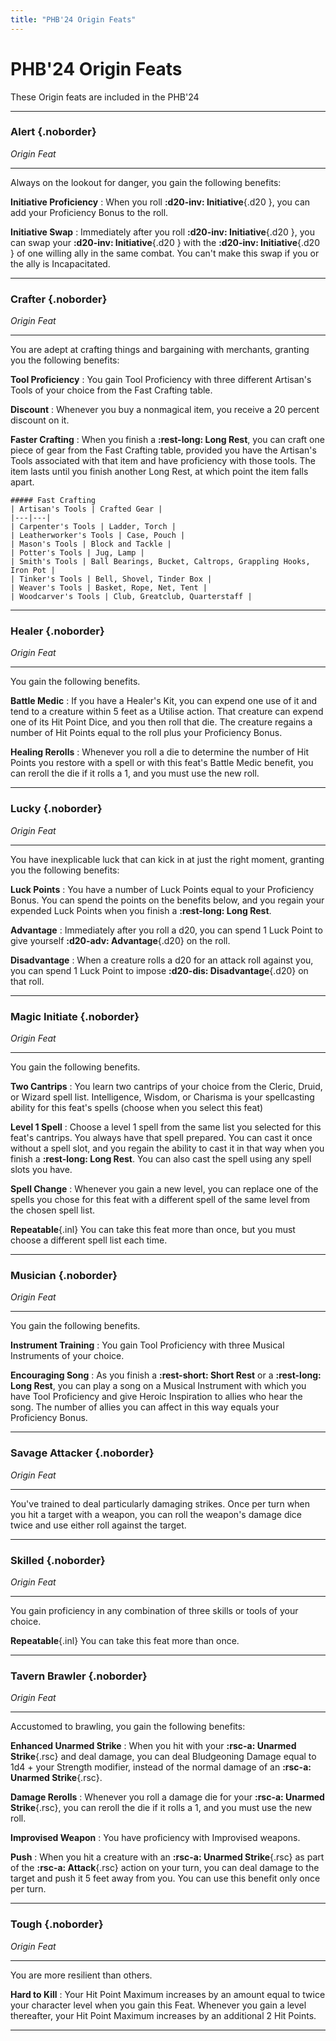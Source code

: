 ```yaml
---
title: "PHB'24 Origin Feats"
---
```


# PHB'24 Origin Feats

These Origin feats are included in the PHB'24

<div class="dl-bootstrap" markdown>

---

### Alert {.noborder}

*Origin Feat*

<hr class="hr-solid">  

Always on the lookout for danger, you gain the following benefits:

**Initiative Proficiency**
:   When you roll **:d20-inv: Initiative**{.d20 }, you can add your Proficiency Bonus to the roll.

**Initiative Swap**
:   Immediately after you roll **:d20-inv: Initiative**{.d20 }, you can swap your **:d20-inv: Initiative**{.d20 } with the **:d20-inv: Initiative**{.d20 } of one willing ally in the same combat. You can't make this swap if you or the ally is Incapacitated.

---

### Crafter {.noborder}

*Origin Feat*

<hr class="hr-solid">  

You are adept at crafting things and bargaining with merchants, granting you the following benefits:

**Tool Proficiency**
:   You gain Tool Proficiency with three different Artisan's Tools of your choice from the Fast Crafting table.
    
**Discount**
:   Whenever you buy a nonmagical item, you receive a 20 percent discount on it.
    
**Faster Crafting**
:   When you finish a **:rest-long: Long Rest**, you can craft one piece of gear from the Fast Crafting table, provided you have the Artisan's Tools associated with that item and have proficiency with those tools. The item lasts until you finish another Long Rest, at which point the item falls apart.

    ##### Fast Crafting
    | Artisan's Tools | Crafted Gear |
    |---|---|
    | Carpenter's Tools | Ladder, Torch |
    | Leatherworker's Tools | Case, Pouch |
    | Mason's Tools | Block and Tackle |
    | Potter's Tools | Jug, Lamp |
    | Smith's Tools | Ball Bearings, Bucket, Caltrops, Grappling Hooks, Iron Pot |
    | Tinker's Tools | Bell, Shovel, Tinder Box |
    | Weaver's Tools | Basket, Rope, Net, Tent |
    | Woodcarver's Tools | Club, Greatclub, Quarterstaff |

---

### Healer {.noborder}

*Origin Feat*

<hr class="hr-solid">  

You gain the following benefits.

**Battle Medic**
:   If you have a Healer's Kit, you can expend one use of it and tend to a creature within 5 feet as a Utilise action. That creature can expend one of its Hit Point Dice, and you then roll that die. The creature regains a number of Hit Points equal to the roll plus your Proficiency Bonus.

**Healing Rerolls**
:   Whenever you roll a die to determine the number of Hit Points you restore with a spell or with this feat's Battle Medic benefit, you can reroll the die if it rolls a 1, and you must use the new roll.

---

### Lucky {.noborder}

*Origin Feat*

<hr class="hr-solid">  

You have inexplicable luck that can kick in at just the right moment, granting you the following benefits:

**Luck Points**
:   You have a number of Luck Points equal to your Proficiency Bonus. You can spend the points on the benefits below, and you regain your expended Luck Points when you finish a **:rest-long: Long Rest**.
    
**Advantage**
:   Immediately after you roll a d20, you can spend 1 Luck Point to give yourself **:d20-adv: Advantage**{.d20} on the roll.
    
**Disadvantage**
:   When a creature rolls a d20 for an attack roll against you, you can spend 1 Luck Point to impose **:d20-dis: Disadvantage**{.d20} on that roll.

---

### Magic Initiate {.noborder}

*Origin Feat*

<hr class="hr-solid">  

You gain the following benefits.

**Two Cantrips**
:   You learn two cantrips of your choice from the Cleric, Druid, or Wizard spell list. Intelligence, Wisdom, or Charisma is your spellcasting ability for this feat's spells (choose when you select this feat)

**Level 1 Spell**
:   Choose a level 1 spell from the same list you selected for this feat's cantrips. You always have that spell prepared. You can cast it once without a spell slot, and you regain the ability to cast it in that way when you finish a **:rest-long: Long Rest**. You can also cast the spell using any spell slots you have.

**Spell Change**
:   Whenever you gain a new level, you can replace one of the spells you chose for this feat with a different spell of the same level from the chosen spell list.

**Repeatable**{.inl} You can take this feat more than once, but you must choose a different spell list each time.

---

### Musician {.noborder}

*Origin Feat*

<hr class="hr-solid">  

You gain the following benefits.

**Instrument Training**
:   You gain Tool Proficiency with three Musical Instruments of your choice.

**Encouraging Song**
:   As you finish a **:rest-short: Short Rest** or a **:rest-long: Long Rest**, you can play a song on a Musical Instrument with which you have Tool Proficiency and give Heroic Inspiration to allies who hear the song. The number of allies you can affect in this way equals your Proficiency Bonus.

---

### Savage Attacker {.noborder}

*Origin Feat*

<hr class="hr-solid">  

You've trained to deal particularly damaging strikes. Once per turn when you hit a target with a weapon, you can roll the weapon's damage dice twice and use either roll against the target.

---

### Skilled {.noborder}

*Origin Feat*

<hr class="hr-solid">  

You gain proficiency in any combination of three skills or tools of your choice.

**Repeatable**{.inl}  You can take this feat more than once.

---

### Tavern Brawler {.noborder}

*Origin Feat*

<hr class="hr-solid">  

Accustomed to brawling, you gain the following benefits:

**Enhanced Unarmed Strike**
:   When you hit with your **:rsc-a: Unarmed Strike**{.rsc} and deal damage, you can deal Bludgeoning Damage equal to 1d4 + your Strength modifier, instead of the normal damage of an **:rsc-a: Unarmed Strike**{.rsc}.
    
**Damage Rerolls**
:   Whenever you roll a damage die for your **:rsc-a: Unarmed Strike**{.rsc}, you can reroll the die if it rolls a 1, and you must use the new roll.

**Improvised Weapon**
:   You have proficiency with Improvised weapons.

**Push**
:   When you hit a creature with an **:rsc-a: Unarmed Strike**{.rsc} as part of the **:rsc-a: Attack**{.rsc} action on your turn, you can deal damage to the target and push it 5 feet away from you. You can use this benefit only once per turn.

---

### Tough  {.noborder}

*Origin Feat*

<hr class="hr-solid">  

You are more resilient than others.

**Hard to Kill**
:   Your Hit Point Maximum increases by an amount equal to twice your character level when you gain this Feat. Whenever you gain a level thereafter, your Hit Point Maximum increases by an additional 2 Hit Points.

---

</div>